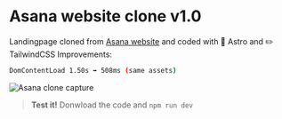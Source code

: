 # Asana website clone v1.0

Landingpage cloned from [Asana website](https://asana.com/) and coded with 🚀 Astro and ✏️ TailwindCSS
Improvements:
```sh
DomContentLoad 1.50s ➡️ 508ms (same assets)
```

![Asana clone capture](https://asana-clone-wine.vercel.app/images/capture.jpg)

> **Test it!** Donwload the code and `npm run dev`
